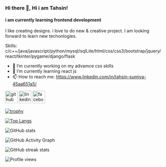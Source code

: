 ### Hi there 👋, Hi i am Tahsin!
#### i am currently learning frontend development
I like creating designs. i love to do new & creative project. I am looking forward to learn new techonlogies. 

Skills: c/c++/java/javascript/python/mysql/sqlLite/html/css/css3/bootstrap/jquery/react/tkinter/pygame/django/flask

- 🔭 I’m currently working on my advamce css skills 
- 🌱 I’m currently learning react js  
- 📫 How to reach me: https://www.linkedin.com/in/tahsin-sumiya-45aa651a5/ 


[<img src='https://cdn.jsdelivr.net/npm/simple-icons@3.0.1/icons/github.svg' alt='github' height='40'>](https://github.com/TahsinSumiya)  [<img src='https://cdn.jsdelivr.net/npm/simple-icons@3.0.1/icons/linkedin.svg' alt='linkedin' height='40'>](https://www.linkedin.com/in/https://www.linkedin.com/in/tahsin-sumiya-45aa651a5//)  [<img src='https://cdn.jsdelivr.net/npm/simple-icons@3.0.1/icons/facebook.svg' alt='facebook' height='40'>](https://www.facebook.com/https://www.facebook.com/tahsin.sumiya.1)  

[![trophy](https://github-profile-trophy.vercel.app/?username=TahsinSumiya)](https://github.com/ryo-ma/github-profile-trophy)

[![Top Langs](https://github-readme-stats.vercel.app/api/top-langs/?username=TahsinSumiya)](https://github.com/anuraghazra/github-readme-stats)

![GitHub stats](https://github-readme-stats.vercel.app/api?username=TahsinSumiya&show_icons=true&count_private=true)  

![GitHub Activity Graph](https://activity-graph.herokuapp.com/graph?username=TahsinSumiya)  

![GitHub streak stats](https://github-readme-streak-stats.herokuapp.com/?user=TahsinSumiya)  

![Profile views](https://gpvc.arturio.dev/TahsinSumiya)  
